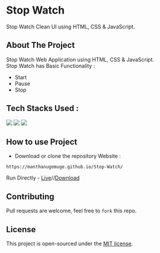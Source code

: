# Stop Watch
Stop Watch Clean UI using HTML, CSS &amp; JavaScript.

## About The Project
Stop Watch Web Application using HTML, CSS & JavaScript. <br>
Stop Watch has Basic Functionality :
- Start
- Pause
- Stop

## Tech Stacks Used :

<a target="_blank" href="https://www.w3schools.com/html/default.asp"><img src="https://img.shields.io/badge/html5%20-%23E34F26.svg?&style=for-the-badge&logo=html5&logoColor=white"></img></a>
<a target="_blank" href="https://www.w3schools.com/css/default.asp"><img src="https://img.shields.io/badge/css3%20-%231572B6.svg?&style=for-the-badge&logo=css3&logoColor=white"></img></a>
<a target="_blank" href="https://www.w3schools.com/js/default.asp"><img src="https://img.shields.io/badge/javascript%20-%23323330.svg?&style=for-the-badge&logo=javascript&logoColor=%23F7DF1E"></img></a>

## How to use Project

- Download or clone the repository Website : 

```
https://manthanugemuge.github.io/Stop-Watch/
```
Run Directly - [Live](https://manthanugemuge.github.io/Stop-Watch/)//[Download](https://github.com/ManthanUgemuge/Stop-Watch/archive/refs/heads/main.zip)

## Contributing
Pull requests are welcome, feel free to ```fork``` this repo.

## License
This project is open-sourced under the [MIT license]().

